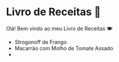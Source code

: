 # Livro de Receitas 🍵

Olá! Bem vindo ao  meu Livro de Receitas 🍽

- Strogonoff de Frango
- Macarrão com Molho de Tomate Assado
- 

